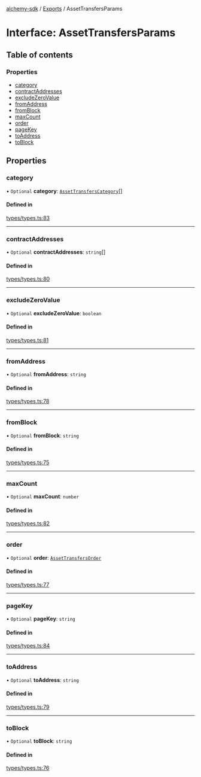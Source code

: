 [alchemy-sdk](../README.md) / [Exports](../modules.md) / AssetTransfersParams

# Interface: AssetTransfersParams

## Table of contents

### Properties

- [category](AssetTransfersParams.md#category)
- [contractAddresses](AssetTransfersParams.md#contractaddresses)
- [excludeZeroValue](AssetTransfersParams.md#excludezerovalue)
- [fromAddress](AssetTransfersParams.md#fromaddress)
- [fromBlock](AssetTransfersParams.md#fromblock)
- [maxCount](AssetTransfersParams.md#maxcount)
- [order](AssetTransfersParams.md#order)
- [pageKey](AssetTransfersParams.md#pagekey)
- [toAddress](AssetTransfersParams.md#toaddress)
- [toBlock](AssetTransfersParams.md#toblock)

## Properties

### category

• `Optional` **category**: [`AssetTransfersCategory`](../enums/AssetTransfersCategory.md)[]

#### Defined in

[types/types.ts:83](https://github.com/alchemyplatform/alchemy-sdk-js/blob/9f71253/src/types/types.ts#L83)

___

### contractAddresses

• `Optional` **contractAddresses**: `string`[]

#### Defined in

[types/types.ts:80](https://github.com/alchemyplatform/alchemy-sdk-js/blob/9f71253/src/types/types.ts#L80)

___

### excludeZeroValue

• `Optional` **excludeZeroValue**: `boolean`

#### Defined in

[types/types.ts:81](https://github.com/alchemyplatform/alchemy-sdk-js/blob/9f71253/src/types/types.ts#L81)

___

### fromAddress

• `Optional` **fromAddress**: `string`

#### Defined in

[types/types.ts:78](https://github.com/alchemyplatform/alchemy-sdk-js/blob/9f71253/src/types/types.ts#L78)

___

### fromBlock

• `Optional` **fromBlock**: `string`

#### Defined in

[types/types.ts:75](https://github.com/alchemyplatform/alchemy-sdk-js/blob/9f71253/src/types/types.ts#L75)

___

### maxCount

• `Optional` **maxCount**: `number`

#### Defined in

[types/types.ts:82](https://github.com/alchemyplatform/alchemy-sdk-js/blob/9f71253/src/types/types.ts#L82)

___

### order

• `Optional` **order**: [`AssetTransfersOrder`](../enums/AssetTransfersOrder.md)

#### Defined in

[types/types.ts:77](https://github.com/alchemyplatform/alchemy-sdk-js/blob/9f71253/src/types/types.ts#L77)

___

### pageKey

• `Optional` **pageKey**: `string`

#### Defined in

[types/types.ts:84](https://github.com/alchemyplatform/alchemy-sdk-js/blob/9f71253/src/types/types.ts#L84)

___

### toAddress

• `Optional` **toAddress**: `string`

#### Defined in

[types/types.ts:79](https://github.com/alchemyplatform/alchemy-sdk-js/blob/9f71253/src/types/types.ts#L79)

___

### toBlock

• `Optional` **toBlock**: `string`

#### Defined in

[types/types.ts:76](https://github.com/alchemyplatform/alchemy-sdk-js/blob/9f71253/src/types/types.ts#L76)
